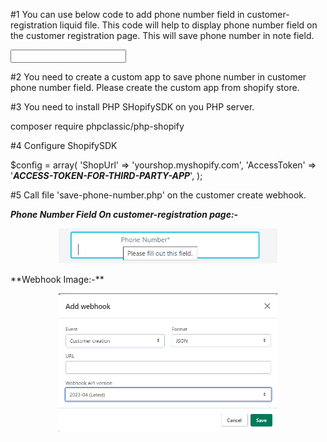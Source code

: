 #1 You can use below code to add phone number field in customer-registration liquid file. This code will help to display phone number field on the customer registration page. This will save phone number in note field.

<input type="text" name="customer[note][phonenumber]">

#2 You need to create a custom app to save phone number in customer phone number field. Please create the custom app from shopify store. 

#3 You need to install PHP SHopifySDK on you PHP server.

composer require phpclassic/php-shopify

#4 Configure ShopifySDK

$config = array(
    'ShopUrl' => 'yourshop.myshopify.com',
    'AccessToken' => '***ACCESS-TOKEN-FOR-THIRD-PARTY-APP***',
);

#5 Call file 'save-phone-number.php' on the customer create webhook.

***Phone Number Field On customer-registration page:-***
<p align="center">
  <img src="https://github.com/ravichoudharystartbit/Display-Phone-Number-Custome-Registration-Page/blob/d493d18ddc40f29daad73edc59b105d4b76a32f0/phone-number-field.png" width="350" title="hover text">
</p>
**Webhook Image:-**
<p align="center">
  <img src="https://github.com/ravichoudharystartbit/Display-Phone-Number-Custome-Registration-Page/blob/1301ea670bd769bea105234659f77240b371704a/webhook.png" width="350" title="hover text">
</p>

